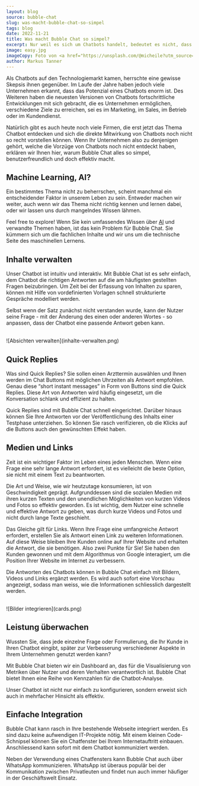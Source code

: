 ```yaml
---
layout: blog
source: bubble-chat
slug: was-macht-bubble-chat-so-simpel
tags: blog
date: 2022-11-21
title: Was macht Bubble Chat so simpel?
excerpt: Nur weil es sich um Chatbots handelt, bedeutet es nicht, dass es kompliziert sein muss. Wir erklären, warum Bubble Chat so simpel und benutzerfreundlich ist.
image: easy.jpg
imageCopy: Foto von <a href="https://unsplash.com/@micheile?utm_source=unsplash&utm_medium=referral&utm_content=creditCopyText">micheile dot com</a> auf <a href="https://unsplash.com/de/fotos/diEDq3HPpBc?utm_source=unsplash&utm_medium=referral&utm_content=creditCopyText">Unsplash</a>
author: Markus Tanner
---
```


Als Chatbots auf den Technologiemarkt kamen, herrschte eine gewisse Skepsis ihnen gegenüber. Im Laufe der Jahre haben jedoch viele Unternehmen erkannt, dass das Potenzial eines Chatbots enorm ist. Des Weiteren haben die neuesten Versionen von Chatbots fortschrittliche Entwicklungen mit sich gebracht, die es Unternehmen ermöglichen, verschiedene Ziele zu erreichen, sei es im Marketing, im Sales, im Betrieb oder im Kundendienst.

Natürlich gibt es auch heute noch viele Firmen, die erst jetzt das Thema Chatbot entdecken und sich die direkte Mitwirkung von Chatbots noch nicht so recht vorstellen können. Wenn Ihr Unternehmen also zu denjenigen gehört, welche die Vorzüge von Chatbots noch nicht entdeckt haben, erklären wir Ihnen hier, warum Bubble Chat alles so simpel, benutzerfreundlich und doch effektiv macht.

## Machine Learning, AI?

Ein bestimmtes Thema nicht zu beherrschen, scheint manchmal ein entscheidender Faktor in unserem Leben zu sein. Entweder machen wir weiter, auch wenn wir das Thema nicht richtig kennen und lernen dabei, oder wir lassen uns durch mangelndes Wissen lähmen.

Feel free to explore! Wenn Sie kein umfassendes Wissen über <a href="https://de.wikipedia.org/wiki/K%C3%BCnstliche_Intelligenz" target="_blank">AI</a> und verwandte Themen haben, ist das kein Problem für Bubble Chat. Sie kümmern sich um die fachlichen Inhalte und wir uns um die technische Seite des maschinellen Lernens.

## Inhalte verwalten

Unser Chatbot ist intuitiv und interaktiv. Mit Bubble Chat ist es sehr einfach, dem Chatbot die richtigen Antworten auf die am häufigsten gestellten Fragen beizubringen. Um Zeit bei der Erfassung von Inhalten zu sparen, können mit Hilfe von vordefinierten Vorlagen schnell strukturierte Gespräche modelliert werden.

Selbst wenn der Satz zunächst nicht verstanden wurde, kann der Nutzer seine Frage - mit der Änderung des einen oder anderen Wortes - so anpassen, dass der Chatbot eine passende Antwort geben kann.

<br />
![Absichten verwalten](inhalte-verwalten.png)

## Quick Replies

Was sind Quick Replies? Sie sollen einen Arzttermin auswählen und Ihnen werden im Chat Buttons mit möglichen Uhrzeiten als Antwort empfohlen. Genau diese “short instant messages” in Form von Buttons sind die Quick Replies. Diese Art von Antworten wird häufig eingesetzt, um die Konversation schlank und effizient zu halten.  

Quick Replies sind mit Bubble Chat schnell eingerichtet. Darüber hinaus können Sie Ihre Antworten vor der Veröffentlichung des Inhalts einer Testphase unterziehen. So können Sie rasch verifizieren, ob die Klicks auf die Buttons auch den gewünschten Effekt haben.

## Medien und Links

Zeit ist ein wichtiger Faktor im Leben eines jeden Menschen. Wenn eine Frage eine sehr lange Antwort erfordert, ist es vielleicht die beste Option, sie nicht mit einem Text zu beantworten.

Die Art und Weise, wie wir heutzutage konsumieren, ist von Geschwindigkeit geprägt. Aufgrunddessen sind die sozialen Medien mit ihren kurzen Texten und den unendlichen Möglichkeiten von kurzen Videos und Fotos so effektiv geworden. Es ist wichtig, dem Nutzer eine schnelle und effektive Antwort zu geben, was durch kurze Videos und Fotos und nicht durch lange Texte geschieht.

Das Gleiche gilt für Links. Wenn Ihre Frage eine umfangreiche Antwort erfordert, erstellen Sie als Antwort einen Link zu weiteren Informationen. Auf diese Weise bleiben Ihre Kunden online auf Ihrer Website und erhalten die Antwort, die sie benötigen. Also zwei Punkte für Sie! Sie haben den Kunden gewonnen und mit dem Algorithmus von Google interagiert, um die Position Ihrer Website im Internet zu verbessern.

Die Antworten des Chatbots können in Bubble Chat einfach mit Bildern, Videos und Links ergänzt werden. Es wird auch sofort eine Vorschau angezeigt, sodass man weiss, wie die Informationen schliesslich dargestellt werden.

<br />
![Bilder integrieren](cards.png)

## Leistung überwachen

Wussten Sie, dass jede einzelne Frage oder Formulierung, die Ihr Kunde in Ihren Chatbot eingibt, später zur Verbesserung verschiedener Aspekte in Ihrem Unternehmen genutzt werden kann?

Mit Bubble Chat bieten wir ein Dashboard an, das für die Visualisierung von Metriken über Nutzer und deren Verhalten verantwortlich ist. Bubble Chat bietet Ihnen eine Reihe von Kennzahlen für die Chatbot-Analyse.

Unser Chatbot ist nicht nur einfach zu konfigurieren, sondern erweist sich auch in mehrfacher Hinsicht als effektiv.

## Einfache Integration

Bubble Chat kann rasch in Ihre bestehende Webseite integriert werden. Es sind dazu keine aufwendigen IT-Projekte nötig. Mit einem kleinen Code-Schnipsel können Sie ein Chatfenster bei Ihrem Internetauftritt einbauen. Anschliessend kann sofort mit dem Chatbot kommuniziert werden.

Neben der Verwendung eines Chatfensters kann Bubble Chat auch über WhatsApp kommunizieren. WhatsApp ist überaus populär bei der Kommunikation zwischen Privatleuten und findet nun auch immer häufiger in der Geschäftswelt Einsatz.
